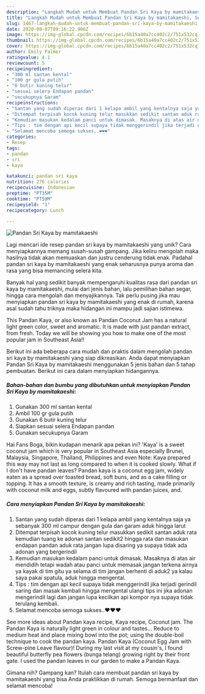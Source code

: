 ```yaml
---
description: "Langkah Mudah untuk Membuat Pandan Sri Kaya by mamitakaeshi, Sempurna"
title: "Langkah Mudah untuk Membuat Pandan Sri Kaya by mamitakaeshi, Sempurna"
slug: 1467-langkah-mudah-untuk-membuat-pandan-sri-kaya-by-mamitakaeshi-sempurna
date: 2020-08-07T09:16:22.906Z
image: https://img-global.cpcdn.com/recipes/6b15a40a7cc402c2/751x532cq70/pandan-sri-kaya-by-mamitakaeshi-foto-resep-utama.jpg
thumbnail: https://img-global.cpcdn.com/recipes/6b15a40a7cc402c2/751x532cq70/pandan-sri-kaya-by-mamitakaeshi-foto-resep-utama.jpg
cover: https://img-global.cpcdn.com/recipes/6b15a40a7cc402c2/751x532cq70/pandan-sri-kaya-by-mamitakaeshi-foto-resep-utama.jpg
author: Emily Palmer
ratingvalue: 4.1
reviewcount: 5
recipeingredient:
- "300 ml santan kental"
- "100 gr gula putih"
- "6 butir kuning telur"
- "sesuai selera Endapan pandan"
- "secukupnya Garam"
recipeinstructions:
- "Santan yang sudah diperas dari 1 kelapa ambil yang kentalnya saja ya sebanyak 300 ml campur dengan gula dan garam aduk hingga larut"
- "Ditempat terpisah kocok kuning telur masukkan sedikit santan aduk rata kemudian tuang ke adonan santan sedikit2 hingga rata dan masukan endapan pandan aduk rata jangan lupa disaring ya supaya tidak ada adonan yang bergerindil"
- "Kemudian masukan kedalam panci untuk dimasak. Masaknya di atas air mendidih tetapi wadah atau panci untuk memasak jangan terkena airnya ya kayak di tim gitu ya selama di tim jangan berhenti di aduk2 ya kalau saya pakai spatula, aduk hingga mengental."
- "Tips : tim dengan api kecil supaya tidak menggerindil jika terjadi gerindil saring dan masak kembali hingga mengental ulangi tips ini jika adonan mengerindil lagi dan jangan lupa kecilkan api kompor nya supaya tidak terulang kembali."
- "Selamat mencoba semoga sukses..❤️❤️❤️"
categories:
- Resep
tags:
- pandan
- sri
- kaya

katakunci: pandan sri kaya 
nutrition: 276 calories
recipecuisine: Indonesian
preptime: "PT35M"
cooktime: "PT59M"
recipeyield: "1"
recipecategory: Lunch

---
```



![Pandan Sri Kaya by mamitakaeshi](https://img-global.cpcdn.com/recipes/6b15a40a7cc402c2/751x532cq70/pandan-sri-kaya-by-mamitakaeshi-foto-resep-utama.jpg)

Lagi mencari ide resep pandan sri kaya by mamitakaeshi yang unik? Cara menyiapkannya memang susah-susah gampang. Jika keliru mengolah maka hasilnya tidak akan memuaskan dan justru cenderung tidak enak. Padahal pandan sri kaya by mamitakaeshi yang enak seharusnya punya aroma dan rasa yang bisa memancing selera kita.

Banyak hal yang sedikit banyak mempengaruhi kualitas rasa dari pandan sri kaya by mamitakaeshi, mulai dari jenis bahan, lalu pemilihan bahan segar, hingga cara mengolah dan menyajikannya. Tak perlu pusing jika mau menyiapkan pandan sri kaya by mamitakaeshi yang enak di rumah, karena asal sudah tahu triknya maka hidangan ini mampu jadi sajian istimewa.

This Pandan Kaya, or also known as Pandan Coconut Jam has a natural light green color, sweet and aromatic. It is made with just pandan extract, from fresh. Today we will be showing you how to make one of the most popular jam in Southeast Asia!!


Berikut ini ada beberapa cara mudah dan praktis dalam mengolah pandan sri kaya by mamitakaeshi yang siap dikreasikan. Anda dapat menyiapkan Pandan Sri Kaya by mamitakaeshi menggunakan 5 jenis bahan dan 5 tahap pembuatan. Berikut ini cara dalam menyiapkan hidangannya.

<!--inarticleads1-->

##### Bahan-bahan dan bumbu yang dibutuhkan untuk menyiapkan Pandan Sri Kaya by mamitakaeshi:

1. Gunakan 300 ml santan kental
1. Ambil 100 gr gula putih
1. Gunakan 6 butir kuning telur
1. Siapkan sesuai selera Endapan pandan
1. Gunakan secukupnya Garam


Hai Fans Boga, bikin kudapan menarik apa pekan ini? &#39;Kaya&#39; is a sweet coconut jam which is very popular in Southeast Asia especially Brunei, Malaysia, Singapore, Thailand, Philippines and even Note: Kaya prepared this way may not last as long compared to when it is cooked slowly. What if I don&#39;t have pandan leaves? Pandan kaya is a coconut egg jam, widely eaten as a spread over toasted bread, soft buns, and as a cake filling or topping. It has a smooth texture, is creamy and rich tasting, made primarily with coconut milk and eggs, subtly flavoured with pandan juices, and. 

<!--inarticleads2-->

##### Cara menyiapkan Pandan Sri Kaya by mamitakaeshi:

1. Santan yang sudah diperas dari 1 kelapa ambil yang kentalnya saja ya sebanyak 300 ml campur dengan gula dan garam aduk hingga larut
1. Ditempat terpisah kocok kuning telur masukkan sedikit santan aduk rata kemudian tuang ke adonan santan sedikit2 hingga rata dan masukan endapan pandan aduk rata jangan lupa disaring ya supaya tidak ada adonan yang bergerindil
1. Kemudian masukan kedalam panci untuk dimasak. Masaknya di atas air mendidih tetapi wadah atau panci untuk memasak jangan terkena airnya ya kayak di tim gitu ya selama di tim jangan berhenti di aduk2 ya kalau saya pakai spatula, aduk hingga mengental.
1. Tips : tim dengan api kecil supaya tidak menggerindil jika terjadi gerindil saring dan masak kembali hingga mengental ulangi tips ini jika adonan mengerindil lagi dan jangan lupa kecilkan api kompor nya supaya tidak terulang kembali.
1. Selamat mencoba semoga sukses..❤️❤️❤️


See more ideas about Pandan kaya recipe, Kaya recipe, Coconut jam. The Pandan Kaya is naturally light green in colour and tastes… Reduce to medium heat and place mixing bowl into the pot; using the double-boil technique to cook the pandan kaya. Pandan Kaya (Coconut Egg Jam with Screw-pine Leave flavour)! During my last visit at my cousin&#39;s, I found beautiful butterfly pea flowers (bunga telang) growing right by their front gate. I used the pandan leaves in our garden to make a Pandan Kaya. 

Gimana nih? Gampang kan? Itulah cara membuat pandan sri kaya by mamitakaeshi yang bisa Anda praktikkan di rumah. Semoga bermanfaat dan selamat mencoba!
